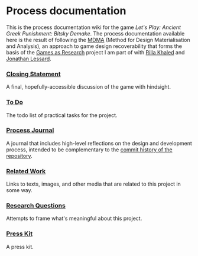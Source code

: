 # Process documentation

This is the process documentation wiki for the game _Let's Play: Ancient Greek Punishment: Bitsky Demake_. The process documentation available here is the result of following the [MDMA](http://www.gamesasresearch.com/mdma) (Method for Design Materialisation and Analysis), an approach to game design recoverability that forms the basis of the [Games as Research](http://www.gamesasresearch.com/) project I am part of with [Rilla Khaled](http://www.rillakhaled.com/) and [Jonathan Lessard](https://jonathanlessard.net/).

### [Closing Statement](./closing-statement.md)
A final, hopefully-accessible discussion of the game with hindsight.

### [To Do](./to-do.md)
The todo list of practical tasks for the project.

### [Process Journal](./process-journal.md)
A journal that includes high-level reflections on the design and development process, intended to be complementary to the [commit history of the repository](https://github.com/pippinbarr/lets-play-ancient-greek-punishment-bitsy-demake/commits/master).

### [Related Work](./related-work.md)
Links to texts, images, and other media that are related to this project in some way.

### [Research Questions](./research-questions.md)
Attempts to frame what's meaningful about this project.

### [Press Kit](../press/README.md)
A press kit.
